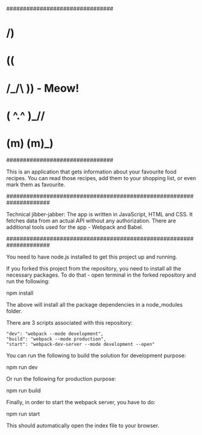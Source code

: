 ################################
#               /)             #
#               ((             #
#        /\_/\   ))  - Meow!   #
#       ( ^.^ )_//             #
#       (m) (m)\_)             #
################################

This is an application that gets information about your favourite food recipes. 
You can read those recipes, add them to your shopping list, or even mark them as favourite.

#####################################################################

Technical jibber-jabber:
The app is written in JavaScript, HTML and CSS. It fetches data from an actual API without any authorization.
There are additional tools used for the app - Webpack and Babel. 

#####################################################################

You need to have node.js installed to get this project up and running.

If you forked this project from the repository, you need to install all the necessary packages. 
To do that - open terminal in the forked repository and run the following:

npm install 

The above will install all the package dependencies in a node_modules folder.

There are 3 scripts associated with this repository:

    "dev": "webpack --mode development",
    "build": "webpack --mode production",
    "start": "webpack-dev-server --mode development --open"

You can run the following to build the solution for development purpose:

npm run dev 

Or run the following for production purpose:

npm run build

Finally, in order to start the webpack server, you have to do:

npm run start

This should automatically open the index file to your browser.